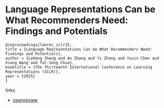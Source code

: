 # Language Representations Can be What Recommenders Need: Findings and Potentials

```
@inproceedings{lanrec_iclr25,
title = {Language Representations Can be What Recommenders Need: Findings and Potentials},
author = {Leheng Sheng and An Zhang and Yi Zhang and Yuxin Chen and Xiang Wang and Tat-Seng Chua},
booktitle = {The Thirteenth International Conference on Learning Representations (ICLR)},
year = {2025}
}
```

links
- [openreview](https://openreview.net/forum?id=eIJfOIMN9z)
